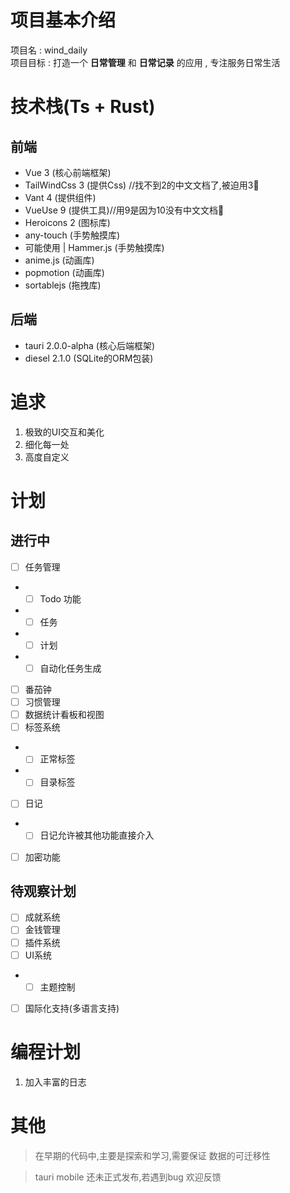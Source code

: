 
# 项目基本介绍
项目名 : wind_daily  
项目目标 : 打造一个 **日常管理** 和 **日常记录** 的应用 , 专注服务日常生活

# 技术栈(Ts + Rust)
## 前端
* Vue 3 (核心前端框架)
* TailWindCss 3 (提供Css) //找不到2的中文文档了,被迫用3🤡
* Vant 4 (提供组件)
* VueUse 9 (提供工具)//用9是因为10没有中文文档🤡
* Heroicons 2 (图标库)
* any-touch (手势触摸库)
* 可能使用 | Hammer.js (手势触摸库)
* anime.js (动画库)
* popmotion (动画库)
* sortablejs (拖拽库)


## 后端
* tauri 2.0.0-alpha (核心后端框架)
* diesel 2.1.0 (SQLite的ORM包装)

# 追求
1. 极致的UI交互和美化
2. 细化每一处
3. 高度自定义


# 计划
## 进行中
- [ ] 任务管理
- - [ ] Todo 功能
- - [ ] 任务
- - [ ] 计划
- - [ ] 自动化任务生成
- [ ] 番茄钟
- [ ] 习惯管理
- [ ] 数据统计看板和视图
- [ ] 标签系统
- - [ ] 正常标签
- - [ ] 目录标签
- [ ] 日记
- - [ ] 日记允许被其他功能直接介入
- [ ] 加密功能

## 待观察计划
- [ ] 成就系统
- [ ] 金钱管理
- [ ] 插件系统
- [ ] UI系统
- - [ ] 主题控制
- [ ] 国际化支持(多语言支持)

# 编程计划
1. 加入丰富的日志



# 其他
> 在早期的代码中,主要是探索和学习,需要保证 数据的可迁移性

> tauri mobile 还未正式发布,若遇到bug 欢迎反馈
